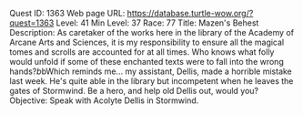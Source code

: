 Quest ID: 1363
Web page URL: https://database.turtle-wow.org/?quest=1363
Level: 41
Min Level: 37
Race: 77
Title: Mazen's Behest
Description: As caretaker of the works here in the library of the Academy of Arcane Arts and Sciences, it is my responsibility to ensure all the magical tomes and scrolls are accounted for at all times. Who knows what folly would unfold if some of these enchanted texts were to fall into the wrong hands?$b$bWhich reminds me... my assistant, Dellis, made a horrible mistake last week. He's quite able in the library but incompetent when he leaves the gates of Stormwind. Be a hero, and help old Dellis out, would you?
Objective: Speak with Acolyte Dellis in Stormwind.
